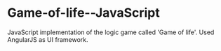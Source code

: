Game-of-life--JavaScript
========================

JavaScript implementation of the logic game called 'Game of life'. Used AngularJS as UI framework.
